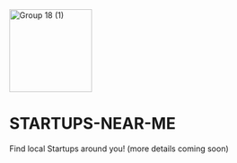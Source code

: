 <img width="147" alt="Group 18 (1)" src="https://user-images.githubusercontent.com/84219262/208283727-4f299f23-eb47-41fc-9406-5de876ab28a3.png">

# STARTUPS-NEAR-ME
Find local Startups around you! (more details coming soon)

